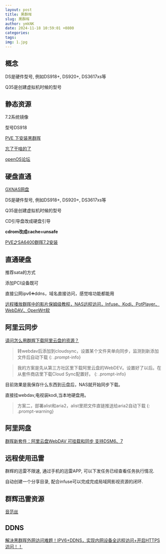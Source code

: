```yaml
---
layout: post
title: 黑群晖
slug: 黑群晖
author: ymkNK
date: 2024-11-18 10:59:01 +0800
categories: 
tags: 
img: 1.jpg
---
```


## 概念

DS是硬件型号, 例如DS918+, DS920+, DS3617xs等

Q35是创建虚拟机时候的型号


## 静态资源

7.2系统镜像

型号DS918


[PVE 下安装黑群晖](https://blog.dreamtobe.cn/pve_install_pve/)


[忘了干啥的了](https://github.com/RROrg/rr/releases)


[openOS论坛](https://www.openos.org)


## 硬盘直通


[GXNAS网盘](https://d.gxnas.com/GXNAS%E7%BD%91%E7%9B%98-OneDrive/%E9%BB%91%E7%BE%A4%E6%99%96)


DS是硬件型号, 例如DS918+, DS920+, DS3617xs等


Q35是创建虚拟机时候的型号

CD引导盘改成硬盘引导

**cdrom改成cache=unsafe**


[PVE之SA6400群晖7.2安装](https://www.bilibili.com/video/BV1Zz421y7zt/?spm_id_from=333.337.search-card.all.click&vd_source=31e016075d5dc418e05dd62618989320)


## 直通硬盘

推荐sata的方式

添加PCI设备既可

直接公网ipv6➕ddns，域名直接访问，感觉啥功能都能用

[远程播放群晖中的影片保姆级教程，NAS远程访问，Infuse、Kodi、PotPlayer、WebDAV、OpenWrt软](https://www.bilibili.com/video/BV1W2421N7Th/?spm_id_from=333.337.search-card.all.click)


 


## 阿里云同步


[请问怎么用群辉下载阿里云盘的资源？](https://www.chiphell.com/forum.php?mod=viewthread&tid=2439098&extra=page%3D1&mobile=no)

> 转webdav后添加到cloudsync，设置某个文件夹单向同步，监测到新添加文件后自动下载
{: .prompt-info}

> 我的方案是先从第三方社区里下载阿里云盘的WebDEV。设置好了以后。在从套件商店里下载Cloud Sync配置好。
{: .prompt-info}

目前效果是我保存什么东西到云盘后，NAS就开始同步下载。

直接挂webdav,电视装kodi,当本地硬盘用。


> 方案二，部署alist和aria2，alist里把文件直链推送给aria2自动下载
{: .prompt-warning}


## 阿里网盘

[群晖新套件：阿里云盘WebDAV 可挂载和同步 支持DSM6、7](https://imnks.com/3939.html)


## 远程使用迅雷

群辉的迅雷不限速, 通过手机的迅雷APP, 可以下发任务已经查看任务执行情况. 

自动创建一个分享目录, 配合infuse可以完成完成局域网影视资源的闭环. 

## 群辉迅雷资源

[音范丝](https://www.yinfans.me/)


## DDNS

[解决黑群晖外网访问难题！IPV6+DDNS，实现内网设备全远程访问+开启HTTPS访问！！](https://post.smzdm.com/p/akk4wo58/)
